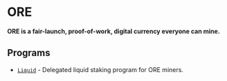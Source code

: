 # ORE

**ORE is a fair-launch, proof-of-work, digital currency everyone can mine.**


## Programs
- [`Liquid`](liquid) - Delegated liquid staking program for ORE miners.
